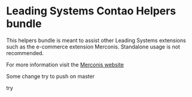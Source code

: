 # Leading Systems Contao Helpers bundle

This helpers bundle is meant to assist other Leading Systems extensions such as the
e-commerce extension Merconis. Standalone usage is not recommended.

For more information visit the [Merconis website](https://merconis.com)

Some change try to push on master

try
